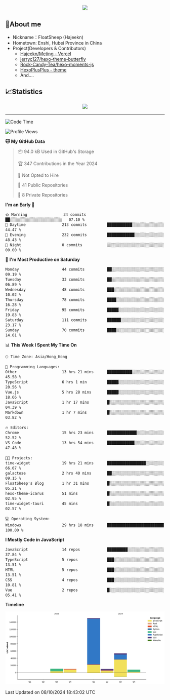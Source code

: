 <p align="center">
   <a href="https://git.io/typing-svg"><img src="https://readme-typing-svg.demolab.com?font=Fira+Code&pause=1000&color=F7DD11&center=true&vCenter=true&width=435&lines=Floating+in+the+clouds~;I'm+glad+to+meet+you+again" /></a>
</p>

## 🥱About me

- Nickname：FloatSheep (Hajeekn)
- Hometown: Enshi, Hubei Province in China
- Project(Developers & Contributors)
   - [Hajeekn/Meting - Vercel](https://github.com/hajeekn/vercel-meting)
   - [jerryc127/hexo-theme-butterfly](https://github.com/jerryc127/hexo-theme-butterfly)
   - [Rock-Candy-Tea/hexo-moments-js](https://github.com/Rock-Candy-Tea/hexo-moments-js)
   - [HexoPlusPlus - theme](https://github.com/HexoPlusPlus/HexoPlusPlus)
   - And....


## 📈Statistics

<div align="center">
<img src="https://github-readme-stats-git-masterrstaa-rickstaa.vercel.app/api?username=FloatSheep" />
</div>

---

<!--START_SECTION:waka-->
![Code Time](http://img.shields.io/badge/Code%20Time-223%20hrs%2020%20mins-blue)

![Profile Views](http://img.shields.io/badge/Profile%20Views-0-blue)

**🐱 My GitHub Data** 

> 📦 94.0 kB Used in GitHub's Storage 
 > 
> 🏆 347 Contributions in the Year 2024
 > 
> 🚫 Not Opted to Hire
 > 
> 📜 41 Public Repositories 
 > 
> 🔑 8 Private Repositories 
 > 
**I'm an Early 🐤** 

```text
🌞 Morning                34 commits          ██░░░░░░░░░░░░░░░░░░░░░░░   07.10 % 
🌆 Daytime                213 commits         ███████████░░░░░░░░░░░░░░   44.47 % 
🌃 Evening                232 commits         ████████████░░░░░░░░░░░░░   48.43 % 
🌙 Night                  0 commits           ░░░░░░░░░░░░░░░░░░░░░░░░░   00.00 % 
```
📅 **I'm Most Productive on Saturday** 

```text
Monday                   44 commits          ██░░░░░░░░░░░░░░░░░░░░░░░   09.19 % 
Tuesday                  33 commits          ██░░░░░░░░░░░░░░░░░░░░░░░   06.89 % 
Wednesday                48 commits          ███░░░░░░░░░░░░░░░░░░░░░░   10.02 % 
Thursday                 78 commits          ████░░░░░░░░░░░░░░░░░░░░░   16.28 % 
Friday                   95 commits          █████░░░░░░░░░░░░░░░░░░░░   19.83 % 
Saturday                 111 commits         ██████░░░░░░░░░░░░░░░░░░░   23.17 % 
Sunday                   70 commits          ████░░░░░░░░░░░░░░░░░░░░░   14.61 % 
```


📊 **This Week I Spent My Time On** 

```text
🕑︎ Time Zone: Asia/Hong_Kong

💬 Programming Languages: 
Other                    13 hrs 21 mins      ███████████░░░░░░░░░░░░░░   45.58 % 
TypeScript               6 hrs 1 min         █████░░░░░░░░░░░░░░░░░░░░   20.56 % 
Vue.js                   5 hrs 28 mins       █████░░░░░░░░░░░░░░░░░░░░   18.66 % 
JavaScript               1 hr 17 mins        █░░░░░░░░░░░░░░░░░░░░░░░░   04.39 % 
Markdown                 1 hr 7 mins         █░░░░░░░░░░░░░░░░░░░░░░░░   03.82 % 

🔥 Editors: 
Chrome                   15 hrs 23 mins      █████████████░░░░░░░░░░░░   52.52 % 
VS Code                  13 hrs 54 mins      ████████████░░░░░░░░░░░░░   47.48 % 

🐱‍💻 Projects: 
time-widget              19 hrs 21 mins      █████████████████░░░░░░░░   66.07 % 
galactose                2 hrs 40 mins       ██░░░░░░░░░░░░░░░░░░░░░░░   09.15 % 
FloatSheep's Blog        1 hr 31 mins        █░░░░░░░░░░░░░░░░░░░░░░░░   05.21 % 
hexo-theme-icarus        51 mins             █░░░░░░░░░░░░░░░░░░░░░░░░   02.95 % 
time-widget-tauri        45 mins             █░░░░░░░░░░░░░░░░░░░░░░░░   02.57 % 

💻 Operating System: 
Windows                  29 hrs 18 mins      █████████████████████████   100.00 % 
```

**I Mostly Code in JavaScript** 

```text
JavaScript               14 repos            █████████░░░░░░░░░░░░░░░░   37.84 % 
TypeScript               5 repos             ███░░░░░░░░░░░░░░░░░░░░░░   13.51 % 
HTML                     5 repos             ███░░░░░░░░░░░░░░░░░░░░░░   13.51 % 
CSS                      4 repos             ███░░░░░░░░░░░░░░░░░░░░░░   10.81 % 
Vue                      2 repos             █░░░░░░░░░░░░░░░░░░░░░░░░   05.41 % 
```



**Timeline**

![Lines of Code chart](https://raw.githubusercontent.com/FloatSheep/FloatSheep/main/assets/bar_graph.png)


 Last Updated on 08/10/2024 18:43:02 UTC
<!--END_SECTION:waka-->

